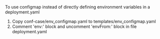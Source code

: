 To use configmap instead of directly defining environment variables in a deployment.yaml
1. Copy conf-case/env_configmap.yaml to templates/env_configmap.yaml
2. Comment 'env:' block and uncomment 'envFrom:' block in file deployment.yaml

